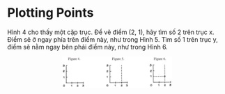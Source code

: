 # Plotting Points

Hình 4 cho thấy một cặp trục. Để vẽ điểm (2, 1), hãy tìm số 2 trên trục x. Điểm sẽ ở ngay phía trên điểm này, như trong Hình 5. Tìm số 1 trên trục y, điểm sẽ nằm ngay bên phải điểm này, như trong Hình 6.


<center><img src="fig456.png" width="50%" height="auto"></center>
